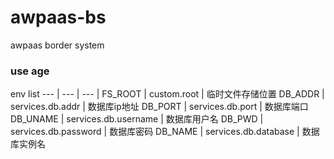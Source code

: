# awpaas-bs

awpaas border system 

### use age
 env list
--- | --- | --- |
FS_ROOT | custom.root | 临时文件存储位置
DB_ADDR | services.db.addr | 数据库ip地址
DB_PORT | services.db.port | 数据库端口
DB_UNAME | services.db.username | 数据库用户名
DB_PWD | services.db.password | 数据库密码
DB_NAME | services.db.database | 数据库实例名